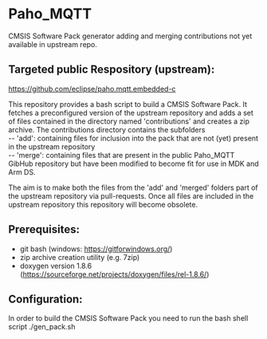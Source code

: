 # Paho_MQTT
CMSIS Software Pack generator adding and merging contributions not yet available in upstream repo.

## Targeted public Respository (upstream): 
https://github.com/eclipse/paho.mqtt.embedded-c

This repository provides a bash script to build a CMSIS Software Pack. 
It fetches a preconfigured version of the upstream repository and 
adds a set of files contained in the directory named 'contributions' and creates a zip archive. 
The contributions directory contains the subfolders  
-- 'add': containing files for inclusion into the pack that are not (yet) present in the upstream repository  
-- 'merge': containing files that are present in the public Paho_MQTT GibHub repository but have been modified to
   become fit for use in MDK and Arm DS.

The aim is to make both the files from the 'add' and 'merged' folders part of the upstream repository via pull-requests. 
Once all files are included in the upstream repository this repository will become obsolete.

## Prerequisites:
- git bash (windows: https://gitforwindows.org/)
- zip archive creation utility (e.g. 7zip)
- doxygen version 1.8.6 (https://sourceforge.net/projects/doxygen/files/rel-1.8.6/)

## Configuration:
In order to build the CMSIS Software Pack you need to run the bash shell script ./gen_pack.sh
